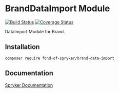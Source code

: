 # BrandDataImport Module
[![Build Status](https://travis-ci.org/fond-of/spryker-brand-data-import.svg)](https://travis-ci.org/fond-of/spryker-brand-data-import)
[![Coverage Status](https://coveralls.io/repos/github/fond-of/spryker-brand-data-import/badge.svg)](https://coveralls.io/github/fond-of/spryker-brand-data-import)

DataImport Module for Brand.

## Installation

```
composer require fond-of-spryker/brand-data-import
```

## Documentation

[Spryker Documentation](https://academy.spryker.com/developing_with_spryker/module_guide/modules.html)
